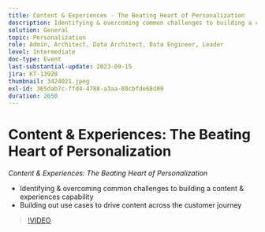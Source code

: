 ```yaml
---
title: Content & Experiences - The Beating Heart of Personalization
description: Identifying & overcoming common challenges to building a content & experiences capability  Building out use cases to drive content across the customer journey
solution: General
topic: Personalization
role: Admin, Architect, Data Architect, Data Engineer, Leader
level: Intermediate
doc-type: Event
last-substantial-update: 2023-09-15
jira: KT-13928
thumbnail: 3424021.jpeg
exl-id: 365dab7c-ffd4-4788-a3aa-80cbfde68d09
duration: 2650
---
```

# Content & Experiences: The Beating Heart of Personalization

*Content & Experiences: The Beating Heart of Personalization*

* Identifying & overcoming common challenges to building a content & experiences capability
* Building out use cases to drive content across the customer journey

>[!VIDEO](https://video.tv.adobe.com/v/3424021/?learn=on)
